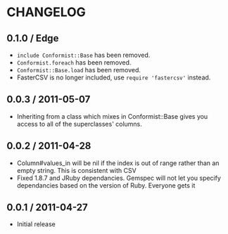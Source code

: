# CHANGELOG

## 0.1.0 / Edge

* `include Conformist::Base` has been removed.
* `Conformist.foreach` has been removed.
* `Conformist::Base.load` has been removed.
* FasterCSV is no longer included, use `require 'fastercsv'` instead.

## 0.0.3 / 2011-05-07

* Inheriting from a class which mixes in Conformist::Base gives you access to all of the superclasses' columns.

## 0.0.2 / 2011-04-28

* Column#values_in will be nil if the index is out of range rather than an empty string. This is consistent with CSV
* Fixed 1.8.7 and JRuby dependancies. Gemspec will not let you specify dependancies based on the version of Ruby. Everyone gets it

## 0.0.1 / 2011-04-27

* Initial release
